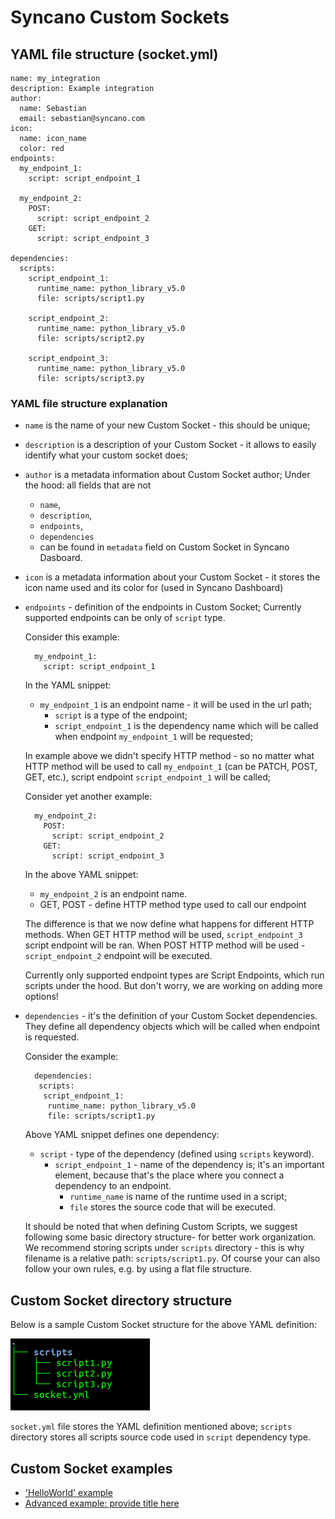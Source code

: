 # Syncano Custom Sockets

## YAML file structure (socket.yml)

    name: my_integration
    description: Example integration  
    author:
      name: Sebastian
      email: sebastian@syncano.com
    icon:
      name: icon_name
      color: red
    endpoints:
      my_endpoint_1:
        script: script_endpoint_1
    
      my_endpoint_2:
        POST:
          script: script_endpoint_2
        GET:
          script: script_endpoint_3
    
    dependencies:
      scripts:
        script_endpoint_1:
          runtime_name: python_library_v5.0
          file: scripts/script1.py
    
        script_endpoint_2:
          runtime_name: python_library_v5.0
          file: scripts/script2.py
    
        script_endpoint_3:
          runtime_name: python_library_v5.0
          file: scripts/script3.py

### YAML file structure explanation

* `name` is the name of your new Custom Socket - this should be unique;
* `description` is a description of your Custom Socket - it allows to easily identify what your custom socket does;
* `author` is a metadata information about Custom Socket author; Under the hood: all fields that are not 
    * `name`, 
    * `description`, 
    * `endpoints`, 
    * `dependencies` 
    * can be found in `metadata` field on Custom Socket in Syncano Dasboard.
* `icon` is a metadata information about your Custom Socket - it stores the icon name used and its color for (used in Syncano Dashboard)
* `endpoints` - definition of the endpoints in Custom Socket; Currently supported endpoints can be only of `script` type.

    Consider this example:
    
        my_endpoint_1:
          script: script_endpoint_1

    In the YAML snippet:
    * `my_endpoint_1` is an endpoint name - it will be used in the url path; 
        * `script` is a type of the endpoint; 
        * `script_endpoint_1` is the dependency name which will be called when endpoint 
    `my_endpoint_1` will be requested; 
    
    In example above we didn't specify HTTP method - so no matter what HTTP method 
    will be used to call `my_endpoint_1` (can be PATCH, POST, GET, etc.), script endpoint `script_endpoint_1` will be called;
    
    Consider yet another example:
    
        my_endpoint_2:
          POST:
            script: script_endpoint_2
          GET:
            script: script_endpoint_3

    In the above YAML snippet:
    * `my_endpoint_2` is an endpoint name. 
    * GET, POST - define HTTP method type used to call our endpoint
    
    The difference is that we now define what happens for different HTTP methods. When GET HTTP method will be used, 
    `script_endpoint_3` script endpoint will be ran. When POST HTTP method will be used - `script_endpoint_2` endpoint will be executed. 
    
    Currently only supported endpoint types are Script Endpoints, which run scripts under the hood. But don't worry, 
    we are working on adding more options!

* `dependencies` - it's the definition of your Custom Socket dependencies. They define all dependency objects
which will be called when endpoint is requested. 

    Consider the example:
    
        dependencies:
         scripts:
          script_endpoint_1:
           runtime_name: python_library_v5.0
           file: scripts/script1.py

    Above YAML snippet defines one dependency:
    * `script` - type of the dependency (defined using `scripts` keyword). 
        * `script_endpoint_1` - name of the dependency is; it's an important element, because that's the place where you connect a dependency to an endpoint. 
            * `runtime_name` is name of the runtime used in a script; 
            * `file` stores the source code that will be executed.
    
    It should be noted that when defining Custom Scripts, we suggest following some basic directory structure- for
    better work organization. We recommend storing scripts under `scripts` directory - this is why filename 
    is a relative path: `scripts/script1.py`. Of course your can also follow your own rules,  e.g. by using a flat file structure.


## Custom Socket directory structure

Below is a sample Custom Socket structure for the above YAML definition:

![](images/tree_socket.png)

`socket.yml` file stores the YAML definition mentioned above; `scripts` directory stores all scripts source
code used in `script` dependency type. 


## Custom Socket examples

* ['HelloWorld' example](examples/hello_world.md)
* [Advanced example: provide title here](examples/advanced.md)
